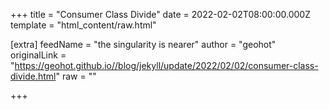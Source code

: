 
+++
title = "Consumer Class Divide"
date = 2022-02-02T08:00:00.000Z
template = "html_content/raw.html"

[extra]
feedName = "the singularity is nearer"
author = "geohot"
originalLink = "https://geohot.github.io//blog/jekyll/update/2022/02/02/consumer-class-divide.html"
raw = ""

+++

